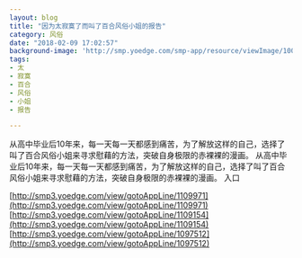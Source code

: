 ```yaml
---
layout: blog
title: "因为太寂寞了而叫了百合风俗小姐的报告"
category: 风俗
date: "2018-02-09 17:02:57"
background-image: 'http://smp.yoedge.com/smp-app/resource/viewImage/1003012appline.png'
tags:
- 太
- 寂寞
- 百合
- 风俗
- 小姐
- 报告

---
```

从高中毕业后10年来，每一天每一天都感到痛苦，为了解放这样的自己，选择了叫了百合风俗小姐来寻求慰藉的方法，突破自身极限的赤裸裸的漫画。
从高中毕业后10年来，每一天每一天都感到痛苦，为了解放这样的自己，选择了叫了百合风俗小姐来寻求慰藉的方法，突破自身极限的赤裸裸的漫画。
入口

[http://smp3.yoedge.com/view/gotoAppLine/1109971](http://smp3.yoedge.com/view/gotoAppLine/1109971)
[http://smp3.yoedge.com/view/gotoAppLine/1109154](http://smp3.yoedge.com/view/gotoAppLine/1109154)
[http://smp3.yoedge.com/view/gotoAppLine/1097512](http://smp3.yoedge.com/view/gotoAppLine/1097512)

        
